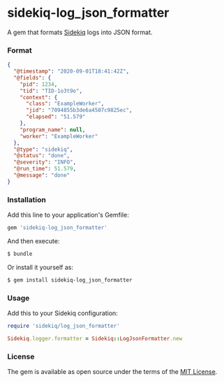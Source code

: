 # sidekiq-log_json_formatter
A gem that formats [Sidekiq](https://github.com/mperham/sidekiq) logs into JSON format.

### Format 
```json
{
  "@timestamp": "2020-09-01T18:41:42Z",
  "@fields": {
    "pid": 1234,
    "tid": "TID-1o3t9o", 
    "context": {
      "class": "ExampleWorker",
      "jid": "7094855b3de6a4507c9825ec",
      "elapsed": "51.579"
    },
    "program_name": null,
    "worker": "ExampleWorker"
  }, 
  "@type": "sidekiq",
  "@status": "done",
  "@severity": "INFO", 
  "@run_time": 51.579,
  "@message": "done"
}
```

### Installation
Add this line to your application's Gemfile:

```ruby
gem 'sidekiq-log_json_formatter'
```

And then execute:

```sh
$ bundle
```

Or install it yourself as:

```sh
$ gem install sidekiq-log_json_formatter
```

### Usage
Add this to your Sidekiq configuration:

```ruby
require 'sidekiq/log_json_formatter'

Sidekiq.logger.formatter = Sidekiq::LogJsonFormatter.new
```

### License
The gem is available as open source under the terms of the [MIT License](https://opensource.org/licenses/MIT).

